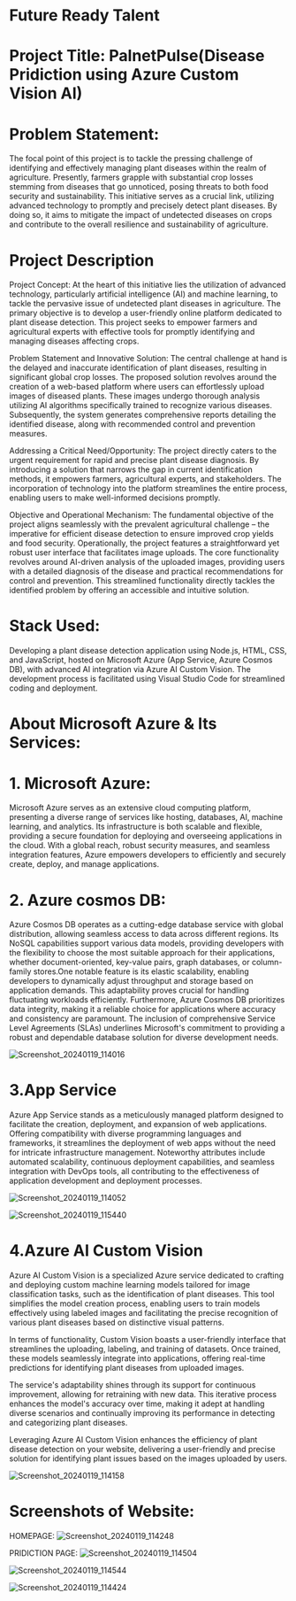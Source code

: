 # Future Ready Talent
# Project Title: PalnetPulse(Disease Pridiction using Azure Custom Vision AI)
# Problem Statement:
The focal point of this project is to tackle the pressing challenge of identifying and effectively managing plant diseases within the realm of agriculture. Presently, farmers grapple with substantial crop losses stemming from diseases that go unnoticed, posing threats to both food security and sustainability. This initiative serves as a crucial link, utilizing advanced technology to promptly and precisely detect plant diseases. By doing so, it aims to mitigate the impact of undetected diseases on crops and contribute to the overall resilience and sustainability of agriculture.
# Project Description
Project Concept: At the heart of this initiative lies the utilization of advanced technology, particularly artificial intelligence (AI) and machine learning, to tackle the pervasive issue of undetected plant diseases in agriculture. The primary objective is to develop a user-friendly online platform dedicated to plant disease detection. This project seeks to empower farmers and agricultural experts with effective tools for promptly identifying and managing diseases affecting crops.

Problem Statement and Innovative Solution: The central challenge at hand is the delayed and inaccurate identification of plant diseases, resulting in significant global crop losses. The proposed solution revolves around the creation of a web-based platform where users can effortlessly upload images of diseased plants. These images undergo thorough analysis utilizing AI algorithms specifically trained to recognize various diseases. Subsequently, the system generates comprehensive reports detailing the identified disease, along with recommended control and prevention measures.

Addressing a Critical Need/Opportunity: The project directly caters to the urgent requirement for rapid and precise plant disease diagnosis. By introducing a solution that narrows the gap in current identification methods, it empowers farmers, agricultural experts, and stakeholders. The incorporation of technology into the platform streamlines the entire process, enabling users to make well-informed decisions promptly.

Objective and Operational Mechanism: The fundamental objective of the project aligns seamlessly with the prevalent agricultural challenge – the imperative for efficient disease detection to ensure improved crop yields and food security. Operationally, the project features a straightforward yet robust user interface that facilitates image uploads. The core functionality revolves around AI-driven analysis of the uploaded images, providing users with a detailed diagnosis of the disease and practical recommendations for control and prevention. This streamlined functionality directly tackles the identified problem by offering an accessible and intuitive solution.
# Stack Used:
Developing a plant disease detection application using Node.js, HTML, CSS, and JavaScript, hosted on Microsoft Azure (App Service, Azure Cosmos DB), with advanced AI integration via Azure AI Custom Vision. The development process is facilitated using Visual Studio Code for streamlined coding and deployment.
# About Microsoft Azure & Its Services:
# 1. Microsoft Azure: 
Microsoft Azure serves as an extensive cloud computing platform, presenting a diverse range of services like hosting, databases, AI, machine learning, and analytics. Its infrastructure is both scalable and flexible, providing a secure foundation for deploying and overseeing applications in the cloud. With a global reach, robust security measures, and seamless integration features, Azure empowers developers to efficiently and securely create, deploy, and manage applications.
# 2. Azure cosmos DB:
Azure Cosmos DB operates as a cutting-edge database service with global distribution, allowing seamless access to data across different regions. Its NoSQL capabilities support various data models, providing developers with the flexibility to choose the most suitable approach for their applications, whether document-oriented, key-value pairs, graph databases, or column-family stores.One notable feature is its elastic scalability, enabling developers to dynamically adjust throughput and storage based on application demands. This adaptability proves crucial for handling fluctuating workloads efficiently. Furthermore, Azure Cosmos DB prioritizes data integrity, making it a reliable choice for applications where accuracy and consistency are paramount. The inclusion of comprehensive Service Level Agreements (SLAs) underlines Microsoft's commitment to providing a robust and dependable database solution for diverse development needs.

![Screenshot_20240119_114016](https://github.com/noob4141/Azure_project/assets/154239656/e7c556f0-4e45-4ebc-a47b-19f89ef91272)

# 3.App Service

Azure App Service stands as a meticulously managed platform designed to facilitate the creation, deployment, and expansion of web applications. Offering compatibility with diverse programming languages and frameworks, it streamlines the deployment of web apps without the need for intricate infrastructure management. Noteworthy attributes include automated scalability, continuous deployment capabilities, and seamless integration with DevOps tools, all contributing to the effectiveness of application development and deployment processes.


![Screenshot_20240119_114052](https://github.com/noob4141/Azure_project/assets/154239656/66b44581-9742-410c-99a6-1d92f658b268)

![Screenshot_20240119_115440](https://github.com/noob4141/Azure_project/assets/154239656/d6860893-29f1-442c-84e5-2171ead3f9e3)

# 4.Azure AI Custom Vision
Azure AI Custom Vision is a specialized Azure service dedicated to crafting and deploying custom machine learning models tailored for image classification tasks, such as the identification of plant diseases. This tool simplifies the model creation process, enabling users to train models effectively using labeled images and facilitating the precise recognition of various plant diseases based on distinctive visual patterns.

In terms of functionality, Custom Vision boasts a user-friendly interface that streamlines the uploading, labeling, and training of datasets. Once trained, these models seamlessly integrate into applications, offering real-time predictions for identifying plant diseases from uploaded images.

The service's adaptability shines through its support for continuous improvement, allowing for retraining with new data. This iterative process enhances the model's accuracy over time, making it adept at handling diverse scenarios and continually improving its performance in detecting and categorizing plant diseases.

Leveraging Azure AI Custom Vision enhances the efficiency of plant disease detection on your website, delivering a user-friendly and precise solution for identifying plant issues based on the images uploaded by users.

![Screenshot_20240119_114158](https://github.com/noob4141/Azure_project/assets/154239656/a135cdf6-7717-483c-a846-c3e69e4124ba)

# Screenshots of Website:

HOMEPAGE:
![Screenshot_20240119_114248](https://github.com/noob4141/Azure_project/assets/154239656/4ce8a517-7c6b-415b-b4e5-19baf35bf78e)

PRIDICTION PAGE:
![Screenshot_20240119_114504](https://github.com/noob4141/Azure_project/assets/154239656/d1b93d49-bdd7-474b-90ac-3d0ce707e434)

![Screenshot_20240119_114544](https://github.com/noob4141/Azure_project/assets/154239656/281b453b-0de4-4a2c-97d6-bfadb92f48d0)

![Screenshot_20240119_114424](https://github.com/noob4141/Azure_project/assets/154239656/bb350931-6402-4ed8-bb8d-dd22736e39fe)











